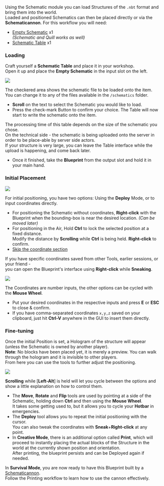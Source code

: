 Using the Schematic module you can load Structures of the `.nbt` format and bring them into the world.  
Loaded and positioned Schematics can then be placed directly or via the **Schematicannon**.
For this workflow you will need:
* [Empty Schematic](https://github.com/simibubi/Create/wiki/Empty-Schematic) x1  
_(Schematic and Quill works as well)_
* [Schematic Table](https://github.com/simibubi/Create/wiki/Schematic-Table) x1

### Loading

Craft yourself a **Schematic Table** and place it in your workshop.  
Open it up and place the **Empty Schematic** in the input slot on the left.

![](https://i.imgur.com/FOuoprd.png)

The checkered area shows the schematic file to be loaded onto the item.  
You can change it to any of the files available in the `/schematics` folder.  
* **Scroll** on the text to select the Schematic you would like to load.
* Press the check-mark Button to confirm your choice. The Table will now start to write the schematic onto the item.

The processing time of this table depends on the size of the schematic you chose.  
On the technical side - the schematic is being uploaded onto the server in order to be place-able by server side actors.  
If your structure is very large, you can leave the Table interface while the upload is happening, and come back later.
  
* Once it finished, take the **Blueprint** from the output slot and hold it in your main hand.

### Initial Placement

![](https://i.imgur.com/QWV0Zus.png)

For initial positioning, you have two options: Using the **Deploy** Mode, or to input coordinates directly.

* For positioning the Schematic without coordinates, **Right-click** with the Blueprint when the bounding-box is near the desired location. _(Can be moved later)_
* For positioning in the Air, Hold **Ctrl** to lock the selected position at a fixed distance.  
Modify the distance by **Scrolling** while **Ctrl** is being held. **Right-click** to confirm.
* [Skip the coordinate section](https://github.com/simibubi/Create/wiki/Loading-a-Schematic#fine-tuning)

If you have specific coordinates saved from other Tools, earlier sessions, or your friend -  
you can open the Blueprint's interface using **Right-click** while **Sneaking**.

![](https://i.imgur.com/qomz806.png)

The Coordinates are number inputs, the other options can be cycled with the **Mouse Wheel**.

* Put your desired coordinates in the respective inputs and press **E** or **ESC** to close & confirm.
* If you have comma-separated coordinates `x,y,z` saved on your clipboard, just hit **Ctrl-V** anywhere in the GUI to insert them directly.

### Fine-tuning 
Once the initial Position is set, a Hologram of the structure will appear (unless the Schematic is owned by another player).  
**Note**: No blocks have been placed yet, it is merely a preview. You can walk through the hologram and it is invisible to other players.  
From here you can use the tools to further adjust the positioning.

![](https://i.imgur.com/XjIAW97.png)

**Scrolling** while [**Left-Alt**] is held will let you cycle between the options and show a little explanation on how to control them. 
* The **Move**, **Rotate** and **Flip** tools are used by pointing at a side of the Schematic, holding down **Ctrl** and then using the **Mouse Wheel**.  
It takes some getting used to, but it allows you to cycle your **Hotbar** in emergencies.
* The **Deploy** tool allows you to repeat the initial positioning with the cursor.  
You can also tweak the coordinates with **Sneak**+**Right-click** at any point.
* In **Creative Mode**, there is an additional option called **Print**, which will proceed to instantly placing the actual blocks of the Structure in the world at the currently shown position and orientation.  
After printing, the blueprint persists and can be Deployed again if needed.

In **Survival Mode**, you are now ready to have this Blueprint built by a [Schematicannon]().  
Follow the Printing workflow to learn how to use the cannon effectively.